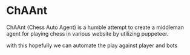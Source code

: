 # ChAAnt
ChAAnt (Chess Auto Agent) is a humble attempt to create a middleman agent for playing chess in various website by utilizing puppeteer.

with this hopefully we can automate the play against player and bots
